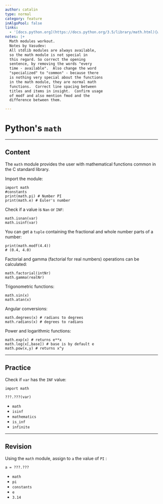 ```yaml
---
author: catalin
type: normal
category: feature
inAlgoPool: false
links:
  - '[docs.python.org](https://docs.python.org/3.5/library/math.html){website}'
notes: |+
  Math modules workout.
  Notes by Vasudev:
  All stdlib modules are always available,
  so the math module is not special in
  this regard. So correct the opening
  sentence, by removing the words "every
  time - available".  Also change the word
  "specialized" to "common" - because there
  is nothing very special about the functions
  in the math module, they are normal math
  functions.  Correct line spacing between
  titles and items in insight.  Confirm usage
  of modf and also mention fmod and the
  difference between them.

---
```


# Python's `math`


---

## Content

The `math` module provides the user with mathematical functions common in the C standard library.

Import the module:

```plain-text
import math
#constants
print(math.pi) # Number PI
print(math.e) # Euler's number
```

Check if a value is `Nan` or `INF`:

```plain-text
math.isnan(var)
math.isinf(var)

```

You can get a `tuple` containing the fractional and whole number parts of a number:

```plain-text
print(math.modf(4.4))
# (0.4, 4.0)
```

Factorial and gamma (factorial for real numbers) operations can be calculated:

```plain-text
math.factorial(intNr)
math.gamma(realNr)

```

Trigonometric functions:

```plain-text
math.sin(x)
math.atan(x)
```

Angular conversions:

```plain-text
math.degrees(x) # radians to degrees
math.radians(x) # degrees to radians
```

Power and logarithmic functions:

```plain-text
math.exp(x) # returns e**x
math.log(x[,base]) # base is by default e
math.pow(x,y) # returns x^y
```


---

## Practice

Check if `var` has the `INF` value:

```plain-text
import math

???.???(var)
```

- `math`
- `isinf`
- `mathematics`
- `is_inf`
- `infinite`


---

## Revision

Using the `math`  module, assign to `a` the value of `PI` :

```plain-text
a = ???.???
```

- `math`
- `pi`
- `constants`
- `e`
- `3.14`
